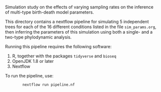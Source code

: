 Simulation study on the effects of varying sampling rates on the
inference of multi-type birth-death model parameters.

This directory contains a nextflow pipeline for simulating 5
independent trees for each of the 16 different conditions listed in
the file `sim_params.org`, then inferring the parameters of this
simulation using both a single- and a two-type phylodynamic analysis.

Running this pipeline requires the following software:

1. R, together with the packages `tidyverse` and `bioseq`
2. OpenJDK 1.8 or later
3. Nextflow

To run the pipeline, use:
```
        nextflow run pipeline.nf
```